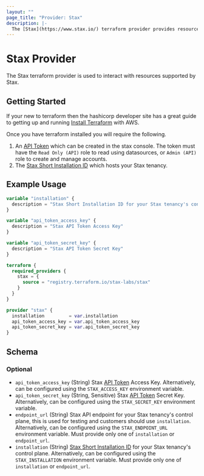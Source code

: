 ```yaml
---
layout: ""
page_title: "Provider: Stax"
description: |-
  The [Stax](https://www.stax.io/) terraform provider provides resources to interact with the [Stax API](https://support.stax.io/hc/en-us/articles/4447453523343-Using-the-Stax-API).
---
```


# Stax Provider

The Stax terraform provider is used to interact with resources supported by Stax.

## Getting Started

If your new to terraform then the hashicorp developer site has a great guide to getting up and running [Install Terraform](https://developer.hashicorp.com/terraform/tutorials/aws-get-started/install-cli) with AWS.

Once you have terraform installed you will require the following.

1. An [API Token](https://www.stax.io/developer/api-tokens/) which can be created in the stax console. The token must have the `Read Only (API)` role to read using datasources, or `Admin (API)` role to create and manage accounts.
2. The [Stax Short Installation ID](https://support.stax.io/hc/en-us/articles/4537150525071-Stax-Installation-Regions) which hosts your Stax tenancy.

## Example Usage

```terraform
variable "installation" {
  description = "Stax Short Installation ID for your Stax tenancy's control plane"
}

variable "api_token_access_key" {
  description = "Stax API Token Access Key"
}

variable "api_token_secret_key" {
  description = "Stax API Token Secret Key"
}

terraform {
  required_providers {
    stax = {
      source = "registry.terraform.io/stax-labs/stax"
    }
  }
}

provider "stax" {
  installation         = var.installation
  api_token_access_key = var.api_token_access_key
  api_token_secret_key = var.api_token_secret_key
}
```

<!-- schema generated by tfplugindocs -->
## Schema

### Optional

- `api_token_access_key` (String) Stax [API Token](https://www.stax.io/developer/api-tokens/) Access Key. Alternatively, can be configured using the `STAX_ACCESS_KEY` environment variable.
- `api_token_secret_key` (String, Sensitive) Stax [API Token](https://www.stax.io/developer/api-tokens/) Secret Key. Alternatively, can be configured using the `STAX_SECRET_KEY` environment variable.
- `endpoint_url` (String) Stax API endpoint for your Stax tenancy's control plane, this is used for testing and customers should use `installation`. Alternatively, can be configured using the `STAX_ENDPOINT_URL` environment variable. Must provide only one of `installation` or `endpoint_url`.
- `installation` (String) [Stax Short Installation ID](https://support.stax.io/hc/en-us/articles/4537150525071-Stax-Installation-Regions) for your Stax tenancy's control plane. Alternatively, can be configured using the `STAX_INSTALLATION` environment variable. Must provide only one of `installation` or `endpoint_url`.